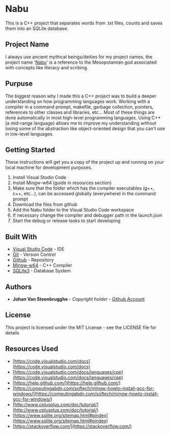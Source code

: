 # Nabu

This is a C++ project that seperates words from .txt files, counts and saves them into an SQLite database. 

## Project Name

I always use ancient mythical beings/deities for my project names, the project name '[Nabu](https://en.wikipedia.org/wiki/Nabu)' is a reference to the Mesopotamian god associated with concepts like literacy and scribing.

## Purpuse

The biggest reason why I made this a C++ project was to build a deeper understanding on how programming languages work. Working with a compiler in a command prompt, makefile, garbage collection, pointers, references to other classes and libraries, etc... Most of these things are done automatically in most high-level programming languages. Using C++ (a mid-range language) allows me to improve my understanding without losing some of the abstraction like object-oriented design that you can't use in low-level languages.

## Getting Started

These instructions will get you a copy of the project up and running on your local machine for development purposes.

1. Install Visual Studio Code
2. Install Mingw-w64 (guide in resources section)
3. Make sure that the folder which has the compiler executables (g++, c++, etc...), can be accessed globally (everywhere) in the command prompt
4. Download the files from github
5. Add the Nabu folder to the Visual Studio Code workspace
6. If necessary change the compiler and debugger path in the launch.json
7. Start the debug or release tasks to start developing

## Built With

* [Visual Studio Code](https://code.visualstudio.com/) - IDE
* [Git](https://www.git-scm.com/) - Version Control
* [Github](https://github.com/) - Repository
* [Mingw-w64](https://mingw-w64.org/doku.php) - C++ Compiler
* [SQLite3](https://www.sqlite.org/index.html) - Database System

## Authors

* **Johan Van Steenbrugghe** - *Copyright holder* - [Github Account](https://github.com/JohanVanSteenbrugghe)

## License

This project is licensed under the MIT License - see the LICENSE file for details

## Resources Used

* [https://code.visualstudio.com/docs](https://code.visualstudio.com/docs)
* [https://code.visualstudio.com/docs/languages/cpp](https://code.visualstudio.com/docs/languages/cpp)
* [https://help.github.com/](https://help.github.com/)
* [https://computingabdn.com/softech/mingw-howto-install-gcc-for-windows/](https://computingabdn.com/softech/mingw-howto-install-gcc-for-windows/)
* [http://www.cplusplus.com/doc/tutorial/](http://www.cplusplus.com/doc/tutorial/)
* [https://www.sqlite.org/sitemap.html#pindex](https://www.sqlite.org/sitemap.html#pindex)
* [https://stackoverflow.com/](https://stackoverflow.com/)